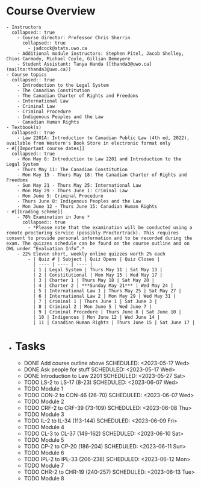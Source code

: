 # Course Overview
	- Instructors
	  collapsed:: true
		- Course director: Professor Chris Sherrin
		  collapsed:: true
			- jadcock@stats.uwo.ca
		- Additional module instructors: Stephen Pitel, Jacob Shelley, Chios Carmody, Michael Coyle, Gillian Demeyere
		- Student Assistant: Tanya Handa ([thanda3@uwo.ca](mailto:thanda3@uwo.ca))
	- Course topics  
	  collapsed:: true
		- Introduction to the Legal System
		- The Canadian Constitution
		- The Canadian Charter of Rights and Freedoms
		- International Law
		- Criminal Law
		- Criminal Procedure
		- Indigenous Peoples and the Law
		- Canadian Human Rights
	- Textbook(s)
	  collapsed:: true
		- Law 2201A: Introduction to Canadian Public Law (4th ed, 2022), available from Western's Book Store in electronic format only
	- #[[Important course dates]]
	  collapsed:: true
		- Mon May 8: Introduction to Law 2201 and Introduction to the Legal System
		- Thurs May 11: The Canadian Constitution
		- Mon May 15 - Thurs May 18: The Canadian Charter of Rights and Freedoms
		- Sun May 21 - Thurs May 25: International Law
		- Mon May 29 - Thurs June 1: Criminal Law
		- Mon June 5: Criminal Procedure
		- Thurs June 8: Indigenous Peoples and the Law
		- Mon June 12 - Thurs June 15: Canadian Human Rights
	- #[[Grading scheme]]
		- 78% Examination in June *
		  collapsed:: true
			- *Please note that the examination will be conducted using a remote proctoring service (possibly Proctortrack). This requires consent to provide personal information and to be recorded during the exam. The quizzes schedule can be found on the course outline and on OWL under “Evaluation Info”.*
		- 22% Eleven short, weekly online quizzes worth 2% each
			- | Quiz # | Subject | Quiz Opens | Quiz Closes |
			  | ---- | ---- | ---- |
			  | 1 | Legal System | Thurs May 11 | Sat May 13 |
			  | 2 | Constitutional | Mon May 15 | Wed May 17 |
			  | 3 | Charter 1 | Thurs May 18 | Sat May 20 |
			  | 4 | Charter 2 | ***Sunday May 21*** | Wed May 24 |
			  | 5 | International Law 1 | Thurs May 25 | Sat May 27 |
			  | 6 | International Law 2 | Mon May 29 | Wed May 31 |
			  | 7 | Criminal 1 | Thurs June 1 | Sat June 3 |
			  | 8 | Criminal 2 | Mon June 5 | Wed June 7 |
			  | 9 | Criminal Procedure | Thurs June 8 | Sat June 10 |
			  | 10 | Indigenous | Mon June 12 | Wed June 14 |
			  | 11 | Canadian Human Rights | Thurs June 15 | Sat June 17 |
- # Tasks
	- DONE Add course outline above
	  SCHEDULED: <2023-05-17 Wed>
	- DONE Ask people for stuff
	  SCHEDULED: <2023-05-17 Wed>
	- DONE Introduction to Law 2201
	  SCHEDULED: <2023-05-27 Sat>
	- TODO LS-2 to LS-17 (8-23)
	  SCHEDULED: <2023-06-07 Wed>
	- TODO Module 1
	- TODO CON-2 to CON-46 (26-70)
	  SCHEDULED: <2023-06-07 Wed>
	- TODO Module 2
	- TODO CRF-2 to CRF-39 (73-109)
	  SCHEDULED: <2023-06-08 Thu>
	- TODO Module 3
	- TODO IL-2 to IL-34 (113-144)
	  SCHEDULED: <2023-06-09 Fri>
	- TODO Module 4
	- TODO CL-3 to CL-37 (149-162)
	  SCHEDULED: <2023-06-10 Sat>
	- TODO Module 5
	- TODO CP-2 to CP-20 (186-204)
	  SCHEDULED: <2023-06-11 Sun>
	- TODO Module 6
	- TODO IPL-2 to IPL-33 (206-238)
	  SCHEDULED: <2023-06-12 Mon>
	- TODO Module 7
	- TODO CHR-2 to CHR-19 (240-257)
	  SCHEDULED: <2023-06-13 Tue>
	- TODO Module 8